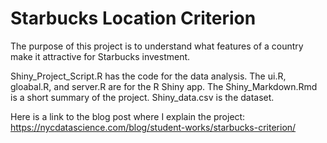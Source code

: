 # Starbucks Location Criterion

The purpose of this project is to understand what features of a country make it attractive for Starbucks investment.

Shiny_Project_Script.R has the code for the data analysis. The ui.R, gloabal.R, and server.R are for the R Shiny app. The Shiny_Markdown.Rmd is a short summary of the project. Shiny_data.csv is the dataset.

Here is a link to the blog post where I explain the project: https://nycdatascience.com/blog/student-works/starbucks-criterion/
